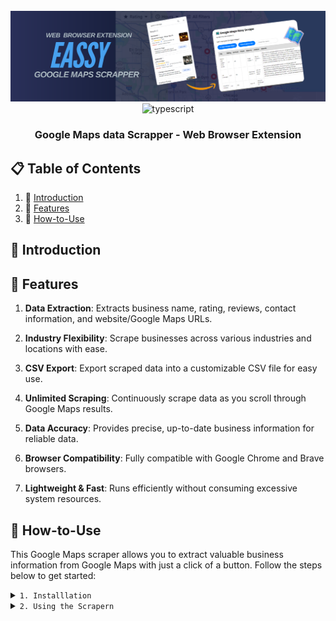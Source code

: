 <div align="center">
  <br />
  <img src="https://github.com/Developer-RONNIE/google-maps-easy-scrape/blob/main/easyscrape.png" alt="Project Banner"> 
  <br />

  <div>
    <img src="https://img.shields.io/badge/-JavaScript-yellow?style=for-the-badge&logoColor=white&logo=javascript&color=9C8B00" alt="typescript" />
  </div>

<h3 align="center">Google Maps data Scrapper - Web Browser Extension</h3>
</div>


## 📋 <a name="table">Table of Contents</a>

1. 🤖 [Introduction](#introduction)
2. 🔋 [Features](#features)
3. 🤸 [How-to-Use](#quick-start)

## <a name="introduction">🤖 Introduction</a>

## <a name="features">🔋 Features</a>

1. **Data Extraction**: Extracts business name, rating, reviews, contact information, and website/Google Maps URLs.
   
2. **Industry Flexibility**: Scrape businesses across various industries and locations with ease.

3. **CSV Export**: Export scraped data into a customizable CSV file for easy use.

4. **Unlimited Scraping**: Continuously scrape data as you scroll through Google Maps results.

5. **Data Accuracy**: Provides precise, up-to-date business information for reliable data.

6. **Browser Compatibility**: Fully compatible with Google Chrome and Brave browsers.

7. **Lightweight & Fast**: Runs efficiently without consuming excessive system resources.

## <a name="quick-start">🤸 How-to-Use</a>
This Google Maps scraper allows you to extract valuable business information from Google Maps with just a click of a button. Follow the steps below to get started:

<details>
<summary><code>1. Installlation</code></summary>
To install the Google Maps scraper extension, follow these simple steps:<br />
<br />
**Step 1: Download the Extension Files** <br />
Download the necessary files from the repository. The folder will contain the following files: <br />
- manifest.json
- popup.html
- popup.js
- map.png (icon)
<br />

**Step 2: Load the Extension in Your Browser** <br />
Open your browser (Google Chrome or Brave recommended). <br />
- Navigate to the Extensions page: <br />
- On Chrome, go to chrome://extensions/. <br />
- On Brave, go to brave://extensions/. <br />
- Enable Developer Mode at the top-right corner. <br />
- Click Load unpacked and select the folder containing the downloaded extension files. <br />
 
**Step 3: Pin the Extension** <br />
Once the extension is installed, pin it to your browser's toolbar for easy access. <br />
</details>


<details>
<summary><code>2. Using the Scrapern</code></summary>
Now that the extension is installed, here’s how you can use it to scrape Google Maps data: <br />
<br />
**Step 1:  Open Google Maps** <br />
- Go to Google Maps. <br />
- Search for any industry or business category you want to scrape (e.g., HVAC, real estate, lawn care, restaurant , etc.) and specify the location. <br />
  <br />

**Step 2: Scrape the Data**  <br />
Scroll down to the bottom of the Google Maps results page to load more listings.   <br />
Once you've reached the end of the list, click the "Scrape Google Maps" button in the extension toolbar. <br />
The scraper will automatically extract the data and display it in a table format. The data includes:  <br />
- Business name <br />
- Rating and reviews <br />
- Phone number <br />
- Industry <br />
- Address <br />
- Website URL <br />
- Google Maps URL <br />

**Step 3: Download the Data** <br />
After the data is displayed, you can customize the file name. <br />
Click Download CSV to export the scraped data into a CSV file for further use (cold calling, email campaigns, etc.).
</details>

